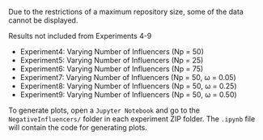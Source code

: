 Due to the restrictions of a maximum repository size, some of the data cannot be displayed. 

Results not included from Experiments 4-9
- Experiment4: Varying Number of Influencers (Np = 50)
- Experiment5: Varying Number of Influencers (Np = 25)
- Experiment6: Varying Number of Influencers (Np = 75)
- Experiment7: Varying Number of Influencers (Np = 50, ω = 0.05)
- Experiment8: Varying Number of Influencers (Np = 50, ω = 0.25)
- Experiment9: Varying Number of Influencers (Np = 50, ω = 0.50)

To generate plots, open a `Jupyter Notebook` and go to the `NegativeInfluencers/` folder in each experiment ZIP folder. The `.ipynb` file will contain the code for generating plots. 
